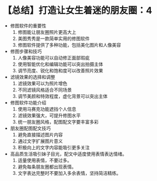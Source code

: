 # 【总结】打造让女生着迷的朋友圈：4

-   修图软件的重要性
    1.  修图能让朋友圈照片更高大上
    2.  美图秀秀是一款简单实用的修图软件
    3.  修图软件提供了多种功能，包括美化图片和人像美容
-   修图步骤和技巧
    1.  人像美容功能可以自动修正面部瑕疵
    2.  使用智能优化和编辑功能可以突出拍摄主体
    3.  调节亮度、锐化和饱和度可以改善照片效果
-   滤镜效果的选择和调整
    1.  滤镜效果可以为照片增色
    2.  不同滤镜风格适合不同场景
    3.  调节美颜和特效程度，虚化背景可以突出主体
-   修图软件功能介绍
    1.  使用马赛克功能遮挡个人信息
    2.  滤镜效果强大，可提升修图水平
    3.  统一朋友圈风格，配图配文字要丰富多彩
-   朋友圈配图配文技巧
    1.  避免直接描述图片内容
    2.  通过文字扩展图片意义
    3.  积极向上的文字内容能吸引更多关注
-   高品质生活吸引妹子目光，配文中适度使用表情表达情绪。
    1.  适量使用表情，不要过多。
    2.  避免每条朋友圈都出现表情。
    3.  文字表达完整时不要加入多余表情，坚持简洁精练。